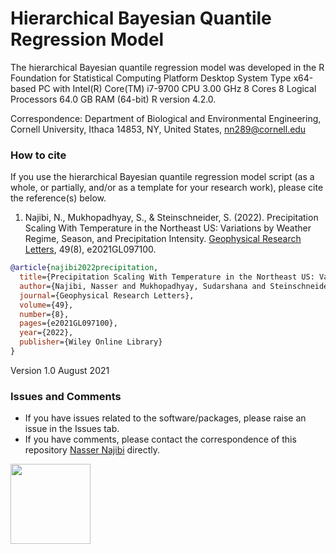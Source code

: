 # Hierarchical Bayesian Quantile Regression Model

The hierarchical Bayesian quantile regression model was developed in the R Foundation for Statistical Computing Platform Desktop System Type x64-based PC with Intel(R) Core(TM) i7-9700 CPU 3.00 GHz 8 Cores 8 Logical Processors 64.0 GB RAM (64-bit) R version 4.2.0.

Correspondence: Department of Biological and Environmental Engineering, Cornell University, Ithaca 14853, NY, United States, nn289@cornell.edu

### How to cite
If you use the hierarchical Bayesian quantile regression model script (as a whole, or partially, and/or as a template for your research work), please cite the reference(s) below.

1. Najibi, N., Mukhopadhyay, S., & Steinschneider, S. (2022). Precipitation Scaling With Temperature in the Northeast US: Variations by Weather Regime, Season, and Precipitation Intensity. [Geophysical Research Letters](https://doi.org/10.1029/2021GL097100), 49(8), e2021GL097100.

```bibtex
@article{najibi2022precipitation,
  title={Precipitation Scaling With Temperature in the Northeast US: Variations by Weather Regime, Season, and Precipitation Intensity},
  author={Najibi, Nasser and Mukhopadhyay, Sudarshana and Steinschneider, Scott},
  journal={Geophysical Research Letters},
  volume={49},
  number={8},
  pages={e2021GL097100},
  year={2022},
  publisher={Wiley Online Library}
}
```

Version 1.0 August 2021

### Issues and Comments

- If you have issues related to the software/packages, please raise an issue in the Issues tab.
- If you have comments, please contact the correspondence of this repository [Nasser Najibi](https://nassernajibi.com) directly.

<img src="[relative/path/in/repository/to/image.svg](https://brand.cornell.edu/assets/images/examples/trademarks/brand_registered.svg)" width="128"/>

